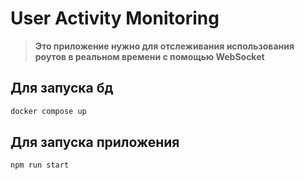 # User Activity Monitoring

> **Это приложение нужно для отслеживания использования роутов в реальном времени с помощью WebSocket**

## Для запуска бд
```bash
docker compose up
```

 ## Для запуска приложения
```bash
npm run start
```
